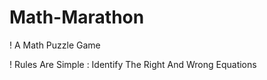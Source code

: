 # Math-Marathon
! A Math Puzzle Game 

! Rules Are Simple : Identify The Right And Wrong Equations 

